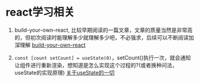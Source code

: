 # react学习相关


1. build-your-own-react, 比较早期阅读的一篇文章，文章的质量当然是非常高的，但初次阅读时能理解多少就理解多少吧，不必强求，后续可以不断阅读加深理解
[build-your-own-react](https://pomb.us/build-your-own-react/)

2. `const [count setCount] = useState(0)`，setCount()执行一次，就会通知让组件进行重新渲染，想知道是怎么实现这个过程的?(或者换种问法，useState的实现原理)
[关于useState的一切](https://zhuanlan.zhihu.com/p/200855720)


